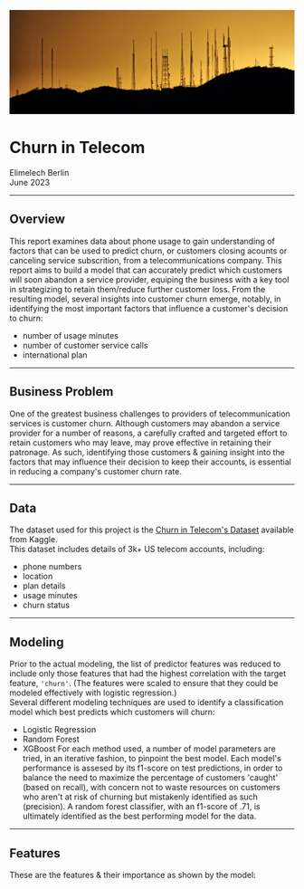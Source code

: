 ![image](https://github.com/terminalcoder/Churn-in-Telecom/blob/main/images/pexels-troy-squillaci-2525871_4.jpg)
# Churn in Telecom
Elimelech Berlin  
June 2023
***
## Overview
This report examines data about phone usage to gain understanding of factors that can be used to predict churn, or customers closing acounts or canceling service subscrition, from a telecommunications company. This report aims to build a model that can accurately predict which customers will soon abandon a service provider, equiping the business with a key tool in strategizing to retain them/reduce further customer loss. From the resulting model, several insights into customer churn emerge, notably, in identifying the most important factors that influence a customer's decision to churn:
* number of usage minutes
* number of customer service calls
* international plan
***
## Business Problem
One of the greatest business challenges to providers of telecommunication services is customer churn. Although customers may abandon a service provider for a number of reasons, a carefully crafted and targeted effort to retain customers who may leave, may prove effective in retaining their patronage. As such, identifying those customers & gaining insight into the factors that may influence their decision to keep their accounts, is essential in reducing a company's customer churn rate. 
***
## Data
The dataset used for this project is the [Churn in Telecom's Dataset](https://www.kaggle.com/datasets/becksddf/churn-in-telecoms-dataset) available from Kaggle.  
This dataset includes details of 3k+ US telecom accounts, including:
* phone numbers
* location
* plan details
* usage minutes
* churn status
***
## Modeling
Prior to the actual modeling, the list of predictor features was reduced to include only those features that had the highest correlation with the target feature, `'churn'`. (The features were scaled to ensure that they could be modeled effectively with logistic regression.)  
Several different modeling techniques are used to identify a classification model which best predicts which customers will churn:
- Logistic Regression
- Random Forest
- XGBoost
For each method used, a number of model parameters are tried, in an iterative fashion, to pinpoint the best model.
Each model's performance is assesed by its f1-score on test predictions, in order to balance the need to maximize the percentage of customers 'caught' (based on recall), with concern not to waste resources on customers who aren't at risk of churning but mistakenly identified as such (precision).
A random forest classifier, with an f1-score of .71, is ultimately identified as the best performing model for the data.
***
## Features
These are the features & their importance as shown by the model:
